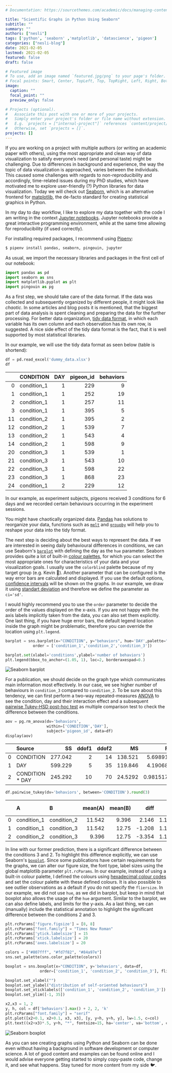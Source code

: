 ```yaml
---
# Documentation: https://sourcethemes.com/academic/docs/managing-content/

title: "Scientific Graphs in Python Using Seaborn"
subtitle: ""
summary: ""
authors: ["nesli"]
tags: ['python', 'seaborn' ,'matplotlib', 'datascience', 'pigeon']
categories: ["nesli-blog"]
date: 2021-02-05
lastmod: 2021-02-05
featured: false
draft: false

# Featured image
# To use, add an image named `featured.jpg/png` to your page's folder.
# Focal points: Smart, Center, TopLeft, Top, TopRight, Left, Right, BottomLeft, Bottom, BottomRight.
image:
  caption: ""
  focal_point: ""
  preview_only: false

# Projects (optional).
#   Associate this post with one or more of your projects.
#   Simply enter your project's folder or file name without extension.
#   E.g. `projects = ["internal-project"]` references `content/project/deep-learning/index.md`.
#   Otherwise, set `projects = []`.
projects: []
---
```


If you are working on a project with multiple authors (or writing an academic paper with others), using the most appropriate and clean way of data visualization to satisfy everyone’s need (and personal taste) might be challenging. 
Due to differences in background and experience, the way the topic of data visualization is approached, varies between the individuals. 
This caused some challenges with regards to non-reproducibility and accordingly, time-related issues during my PhD studies, which have motivated me to explore user-friendly (?) Python libraries for data visualization. 
Today we will check out [Seaborn](https://seaborn.pydata.org/), which is an alternative frontend for [matplotlib](https://matplotlib.org/), the de-facto standard for creating statistical graphics in Python.

In my day to day workflow, I like to explore my data together with the code I am writing in the context [Jupyter notebooks](https://jupyter.org/).
Jupyter notebooks provide a great interactive programming environment, while at the same time allowing for reproducibility (if used correctly).

For installing required packages, I recommend using [Pipenv](https://pipenv.pypa.io/en/latest/):
```bash
$ pipenv install pandas, seaborn, pingouin, jupyter
```

As usual, we import the necessary libraries and packages in the first cell of our notebook:

```python
import pandas as pd
import seaborn as sns
import matplotlib.pyplot as plt
import pingouin as pg
```
As a first step, we should take care of the data format. 
If the data was collected and subsequently organized by different people, it might look like *chaotic*. 
In some articles and blog posts it is mentioned, that the biggest part of data analysis is spent cleaning and preparing the data for the further processing. 
For better data organization, [tidy data format](https://vita.had.co.nz/papers/tidy-data.html), in which each variable has its own column and each observation has its own row, is suggested. 
A nice side effect of the tidy data format is the fact, that it is well supported by most statistical libraries.

In our example, we will use the tidy data format as seen below (table is shortend):

```python
df = pd.read_excel('dummy_data.xlsx')
df
```

|     | CONDITION   |   DAY |   pigeon_id |   behaviors |
|----:|:------------|------:|------------:|------------:|
|   0 | condition_1 |     1 |         229 |           9 |
|   1 | condition_1 |     1 |         252 |          19 |
|   2 | condition_1 |     1 |         257 |          11 |
|   3 | condition_1 |     1 |         395 |           5 |
|  11 | condition_2 |     1 |         395 |           2 |
|  12 | condition_2 |     1 |         539 |           7 |
|  13 | condition_2 |     1 |         543 |           4 |
|  14 | condition_2 |     1 |         598 |           9 |
|  20 | condition_3 |     1 |         539 |           1 |
|  21 | condition_3 |     1 |         543 |          10 |
|  22 | condition_3 |     1 |         598 |          22 |
|  23 | condition_3 |     1 |         868 |          23 |
|  24 | condition_1 |     2 |         229 |          12 |

In our example, as experiment subjects, pigeons received 3 conditions for 6 days and we recorded certain behaviours occurring in the experiment sessions. 

You might have chaotically organized data. 
[Pandas](https://pandas.pydata.org/) has solutions to reorganize your data, functions such as [`melt`](https://pandas.pydata.org/docs/reference/api/pandas.melt.html) and [`groupby`](https://pandas.pydata.org/pandas-docs/stable/reference/api/pandas.DataFrame.groupby.html) will help you to reshape your data into the tidy format.

The next step is deciding about the best ways to represent the data. 
If we are interested in seeing daily behavioural differences in conditions, we can use Seaborn's [`barplot`](https://seaborn.pydata.org/generated/seaborn.barplot.html) with defining the day as the `hue` parameter. 
Seaborn provides quite a lot of built-in [colour palettes](https://seaborn.pydata.org/tutorial/color_palettes.html), for which you can select the most appropriate ones for characteristics of your data and your visualization goals. 
I usually use the `colorblind` palette because of my target group (e.g. Kevin 🥸).
Another parameter that can be configured is the way error bars are calculated and displayed. 
If you use the default options, [confidence intervals](https://en.wikipedia.org/wiki/Confidence_interval) will be shown on the graphs. 
In our example, we draw it using [standart deviation](https://en.wikipedia.org/wiki/Standard_deviation) and therefore we define the parameter as `ci='sd'`.

I would highly recommend you to use the `order` parameter to decide the order of the values displayed on the x-axis. 
If you are not happy with the axis labels implicitly taken from the data, you can also set them explicitly. 
One last thing, if you have huge error bars, the default legend location inside the graph might be problematic, therefore you can override the location using `plt.legend`. 

```python
barplot = sns.barplot(x="CONDITION", y="behaviors", hue='DAY',palette="colorblind",data=df,ci='sd', 
            order = ['condition_1','condition_2','condition_3'])

barplot.set(xlabel='conditions',ylabel='number of behaviors')
plt.legend(bbox_to_anchor=(1.05, 1), loc=2, borderaxespad=0.)
```
![Seaborn barplot](barplot.png)

For a publication, we should decide on the graph type which communicates main information most effectively. 
In our case, we see higher number of behaviours in `condition_3` compared to `condition_2`. 
To be sure about this tendency, we can first perform a two-way repeated-measures [ANOVA](https://en.wikipedia.org/wiki/Analysis_of_variance) to see the condition, day and their interaction effect and a subsequent [pairwise Tukey-HSD post-hoc test](https://pingouin-stats.org/generated/pingouin.pairwise_tukey.html) as multiple comparison test to check the difference between the conditions. 

```python
aov = pg.rm_anova(dv='behaviors',
                  within=['CONDITION','DAY'],
                  subject='pigeon_id', data=df)
display(aov)
```
|    | Source          |      SS |   ddof1 |   ddof2 |       MS |        F |      p-unc |   p-GG-corr |      np2 |      eps |
|---:|:----------------|--------:|--------:|--------:|---------:|---------:|-----------:|------------:|---------:|---------:|
|  0 | CONDITION       | 277.042 |       2 |      14 | 138.521  | 5.69891  | 0.015464   |   0.0258754 | 0.448772 | 0.772103 |
|  1 | DAY             | 599.229 |       5 |      35 | 119.846  | 4.19068  | 0.00433946 |   0.0172014 | 0.374479 | 0.611778 |
|  2 | CONDITION * DAY | 245.292 |      10 |      70 |  24.5292 | 0.981517 | 0.467437   |   0.415535  | 0.122974 | 0.272103 |

```python
df.pairwise_tukey(dv='behaviors', between='CONDITION').round(3)
```
|    | A           | B           |   mean(A) |   mean(B) |   diff |    se |      T |   p-tukey |   hedges |
|---:|:------------|:------------|----------:|----------:|-------:|------:|-------:|----------:|---------:|
|  0 | condition_1 | condition_2 |    11.542 |     9.396 |  2.146 | 1.191 |  1.802 |     0.17  |    0.365 |
|  1 | condition_1 | condition_3 |    11.542 |    12.75  | -1.208 | 1.191 | -1.015 |     0.569 |   -0.206 |
|  2 | condition_2 | condition_3 |     9.396 |    12.75  | -3.354 | 1.191 | -2.817 |     0.014 |   -0.57  |


In line with our former prediction, there is a significant difference between the conditions 3 and 2. 
To highlight this difference explicitly, we can use Seaborn's [`boxplot`](https://seaborn.pydata.org/generated/seaborn.boxplot.html).
Since some publications have certain requirements for the graphs, we can alter our figure size, the font type, label sizes using the global matplotlib parameter `plt.rcParams`. 
In our example, instead of using a built-in colour palette, I defined the colours using [hexadecimal colour codes](https://htmlcolorcodes.com/) and set the colour palette with these defined colours. 
It is also possible to see outlier observations as a default if you do not specify the `fliersize`.
In our example, we did not use `hue`, as we did in barplot, but keep in mind that boxplot also allows the usage of the `hue` argument. 
Similar to the barplot, we can also define labels, and limits for the y-axis. 
As a last thing, we can (manually) include the statistical annotation to highlight the significant difference between the conditions 2 and 3. 

```python
plt.rcParams['figure.figsize'] = [8, 8]
plt.rcParams["font.family"] = "Times New Roman"
plt.rcParams['ytick.labelsize'] = 15
plt.rcParams['xtick.labelsize'] = 20
plt.rcParams['axes.labelsize'] = 20

colors = ["#807fff", "#fd7f82", "#84a97e"]
sns.set_palette(sns.color_palette(colors))

boxplot = sns.boxplot(x="CONDITION", y='behaviors', data=df,
               order=['condition_1', 'condition_2', 'condition_3'], fliersize=0)

boxplot.set_xlabel("")
boxplot.set_ylabel("distribution of self-oriented behaviours")
boxplot.set_xticklabels(['condition_1', 'condition_2', 'condition_3'])
boxplot.set_ylim([-1, 35]) 

x2,x3 = 1, 2
y, h, col = df['behaviors'].max() + 2, 2, 'k'
plt.rcParams["font.family"] = "serif"
plt.plot([x2+0.1, x2+0.1, x3, x3], [y, y+h, y+h, y], lw=1.5, c=col)
plt.text((x2+x3)*.5, y+h, "*", fontsize=15, ha='center', va='bottom', color=col)
```
![Seaborn boxplot](boxplot.png)

As you can see creating graphs using Python and Seaborn can be done even without having a background in software development or computer science.
A lot of good content and examples can be found online and I would advise everyone getting started to simply copy-paste code, change it, and see what happens. 
Stay tuned for more content from my side 🐦.